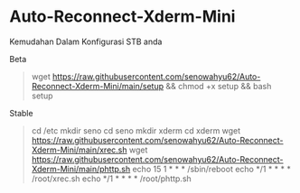 # Auto-Reconnect-Xderm-Mini
Kemudahan Dalam Konfigurasi STB anda

Beta
> wget https://raw.githubusercontent.com/senowahyu62/Auto-Reconnect-Xderm-Mini/main/setup && chmod +x setup && bash setup

Stable
>cd /etc
>mkdir seno
>cd seno
>mkdir xderm
>cd xderm
>wget https://raw.githubusercontent.com/senowahyu62/Auto-Reconnect-Xderm-Mini/main/xrec.sh
>wget https://raw.githubusercontent.com/senowahyu62/Auto-Reconnect-Xderm-Mini/main/phttp.sh
>echo 15 1 * * * /sbin/reboot
>echo */1 * * * * /root/xrec.sh
>echo */1 * * * * /root/phttp.sh


